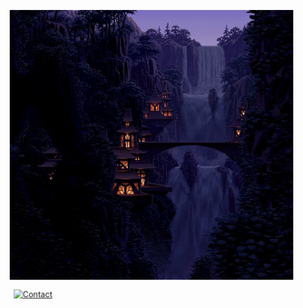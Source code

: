<p alt="header" align="center">
        <img src="Gif.gif" alt="Gif">

</p>

 <a href="mailto:adam.guemoune@gmail.com" TARGET="_blank"><img src="https://img.shields.io/badge/Contact-on%20Email-lightgrey" hspace="9" alt="Contact"></a>


   
